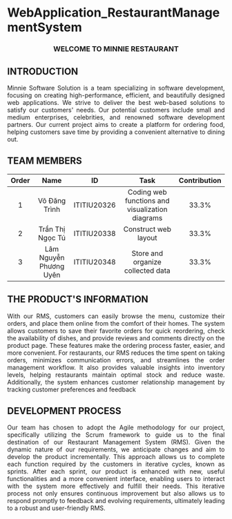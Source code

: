# WebApplication_RestaurantManagementSystem
<h3 align="center">WELCOME TO MINNIE RESTAURANT</h3>

## INTRODUCTION

<div style="text-align:justify">
Minnie Software Solution is a team specializing in software development, focusing on creating high-performance, efficient, and beautifully designed web applications. We strive to deliver the best web-based solutions to satisfy our customers' needs. Our potential customers include small and medium enterprises, celebrities, and renowned software development partners. Our current project aims to create a platform for ordering food, helping customers save time by providing a convenient alternative to dining out.
</div>

## TEAM MEMBERS

| Order |                   Name                   |     ID      |              Task                              | Contribution |
| :---: |:----------------------------------------:|:-----------:|:----------------------------------------------:|:------------:|
|   1   |          Võ Đăng Trình                   | ITITIU20326 | Coding web functions and visualization diagrams|     33.3%    |
|   2   |          Trần Thị Ngọc Tú                | ITITIU20338 | Construct web layout                           |     33.3%    |
|   3   |          Lâm Nguyễn Phương Uyên          | ITITIU20348 | Store and organize collected data              |     33.3%    |

## THE PRODUCT'S INFORMATION
<div style="text-align:justify">
With our RMS, customers can easily browse the menu, customize their orders, and place them online from the comfort of their homes. The system allows customers to save their favorite orders for quick reordering, check the availability of dishes, and provide reviews and comments directly on the product page. These features make the ordering process faster, easier, and more convenient.
For restaurants, our RMS reduces the time spent on taking orders, minimizes communication errors, and streamlines the order management workflow. It also provides valuable insights into inventory levels, helping restaurants maintain optimal stock and reduce waste. Additionally, the system enhances customer relationship management by tracking customer preferences and feedback
</div>

## DEVELOPMENT PROCESS
<div style="text-align:justify">
Our team has chosen to adopt the Agile methodology for our project, specifically utilizing the Scrum framework to guide us to the final destination of our Restaurant Management System (RMS). Given the dynamic nature of our requirements, we anticipate changes and aim to develop the product incrementally. This approach allows us to complete each function required by the customers in iterative cycles, known as sprints. After each sprint, our product is enhanced with new, useful functionalities and a more convenient interface, enabling users to interact with the system more effectively and fulfill their needs. This iterative process not only ensures continuous improvement but also allows us to respond promptly to feedback and evolving requirements, ultimately leading to a robust and user-friendly RMS.
</div>
